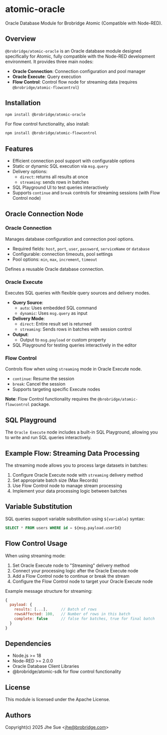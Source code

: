 # atomic-oracle

Oracle Database Module for Brobridge Atomic (Compatible with Node-RED).

## Overview

`@brobridge/atomic-oracle` is an Oracle database module designed specifically for Atomic, fully compatible with the Node-RED development environment. It provides three main nodes:

- **Oracle Connection**: Connection configuration and pool manager  
- **Oracle Execute**: Query execution  
- **Flow Control**: Control flow node for streaming data (requires `@brobridge/atomic-flowcontrol`)

## Installation

```sh
npm install @brobridge/atomic-oracle
```

For flow control functionality, also install:
   ```sh
npm install @brobridge/atomic-flowcontrol
```

## Features

- Efficient connection pool support with configurable options  
- Static or dynamic SQL execution via `msg.query`  
- Delivery options:  
  - `direct`: returns all results at once  
  - `streaming`: sends rows in batches  
- SQL Playground UI to test queries interactively  
- Supports `continue` and `break` controls for streaming sessions (with Flow Control node)

## Oracle Connection Node

### Oracle Connection

Manages database configuration and connection pool options.

- Required fields: `host`, `port`, `user`, `password`, `serviceName` or `database`
- Configurable: connection timeouts, pool settings
- Pool options: `min`, `max`, `increment`, `timeout`

Defines a reusable Oracle database connection.

### Oracle Execute

Executes SQL queries with flexible query sources and delivery modes.

- **Query Source**:
  - `auto`: Uses embedded SQL command
  - `dynamic`: Uses `msg.query` as input
- **Delivery Mode**:
  - `direct`: Entire result set is returned
  - `streaming`: Sends rows in batches with session control
- **Output**:
  - Output to `msg.payload` or custom property
- SQL Playground for testing queries interactively in the editor

### Flow Control

Controls flow when using `streaming` mode in Oracle Execute node.

- `continue`: Resume the session
- `break`: Cancel the session
- Supports targeting specific Execute nodes

**Note**: Flow Control functionality requires the `@brobridge/atomic-flowcontrol` package.

## SQL Playground

The `Oracle Execute` node includes a built-in SQL Playground, allowing you to write and run SQL queries interactively.

## Example Flow: Streaming Data Processing

The streaming mode allows you to process large datasets in batches:

1. Configure Oracle Execute node with `streaming` delivery method
2. Set appropriate batch size (Max Records)
3. Use Flow Control node to manage stream processing
4. Implement your data processing logic between batches

## Variable Substitution

SQL queries support variable substitution using `${variable}` syntax:

```sql
SELECT * FROM users WHERE id = ${msg.payload.userId}
```

## Flow Control Usage

When using streaming mode:

1. Set Oracle Execute node to "Streaming" delivery method
2. Connect your processing logic after the Oracle Execute node
3. Add a Flow Control node to continue or break the stream
4. Configure the Flow Control node to target your Oracle Execute node

Example message structure for streaming:
```javascript
{
  payload: {
    results: [...],      // Batch of rows
    rowsAffected: 100,   // Number of rows in this batch
    complete: false      // false for batches, true for final batch
  }
}
```

## Dependencies

- Node.js >= 18
- Node-RED >= 2.0.0
- Oracle Database Client Libraries
- @brobridge/atomic-sdk for flow control functionality

## License

This module is licensed under the Apache License.

## Authors

Copyright(c) 2025 Jhe Sue <<jhe@brobridge.com>>

